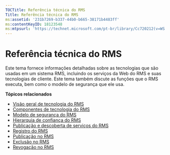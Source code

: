 ```yaml
---
TOCTitle: Referência técnica do RMS
Title: Referência técnica do RMS
ms:assetid: '231b7269-b337-44b0-b665-38171b4483ff'
ms:contentKeyID: 18123548
ms:mtpsurl: 'https://technet.microsoft.com/pt-br/library/Cc720212(v=WS.10)'
---
```


Referência técnica do RMS
=========================

Este tema fornece informações detalhadas sobre as tecnologias que são usadas em um sistema RMS, incluindo os serviços da Web do RMS e suas tecnologias de cliente. Este tema também discute as funções que o RMS executa, bem como o modelo de segurança que ele usa.

**Tópicos relacionados**

-   [Visão geral de tecnologia do RMS](https://technet.microsoft.com/eb48c3de-e038-4fcb-a091-b67ea4fe0dc7)
-   [Componentes de tecnologia do RMS](https://technet.microsoft.com/05d99f6e-8170-458c-a7ef-cee6fa30f057)
-   [Modelo de segurança do RMS](https://technet.microsoft.com/665db831-366d-4dca-9bb3-cc2912481fe1)
-   [Hierarquia de confiança do RMS](https://technet.microsoft.com/2d44182f-a653-4383-aba1-dade53f7cf9a)
-   [Publicação e descoberta de serviços do RMS](https://technet.microsoft.com/336c0d55-fd7f-4aa9-b3e6-bfd6565b1086)
-   [Registro do RMS](https://technet.microsoft.com/999db3e1-e3ab-4513-87d9-d584ee334c00)
-   [Publicação no RMS](https://technet.microsoft.com/a82f4172-546d-4fab-9f96-3f8b263a5b69)
-   [Exclusão no RMS](https://technet.microsoft.com/c17e393e-b6a9-4ae5-aee5-18baa6b32d4d)
-   [Revogação no RMS](https://technet.microsoft.com/72689f90-f3c5-4b61-94ea-d825f3199b3b)

